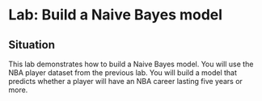 # Lab: Build a Naive Bayes model

## Situation

This lab demonstrates how to build a Naive Bayes model. You will use the NBA player dataset from the previous lab. You will build a model that predicts whether a player will have an NBA career lasting five years or more.
